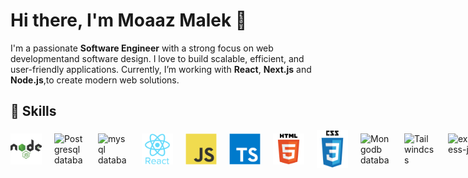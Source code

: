 # Hi there, I'm Moaaz Malek 👋

I'm a passionate **Software Engineer** with a strong focus on web developmentand software design. I love to build scalable, efficient, and user-friendly applications. Currently, I’m working with **React**, **Next.js** and  **Node.js**,to create modern web solutions.

## 🚀 Skills
<div style="display:flex;gap:20px;align-items:center">
<img src="https://raw.githubusercontent.com/devicons/devicon/master/icons/nodejs/nodejs-original-wordmark.svg" alt="NodeJs  logo" style="width:50px; height:50px;" />
  <img src="https://wiki.postgresql.org/images/a/a4/PostgreSQL_logo.3colors.svg" alt="Postgresql database logo" style="width:50px; height:50px;"/>
  <img src="https://www.vectorlogo.zone/logos/mysql/mysql-ar21.svg" alt="mysql database logo" style="width:50px; height:50px;"/>
<img src="https://raw.githubusercontent.com/devicons/devicon/master/icons/react/react-original-wordmark.svg" alt="React logo" style="width:50px; height:50px;"/>
<img src="https://raw.githubusercontent.com/devicons/devicon/master/icons/javascript/javascript-original.svg" alt="Javascript logo" style="width:50px; height:50px;"/>
<img src="https://raw.githubusercontent.com/devicons/devicon/master/icons/typescript/typescript-original.svg" alt="Typescript logo" style="width:50px; height:50px;"/>
<img src="https://raw.githubusercontent.com/devicons/devicon/master/icons/html5/html5-original-wordmark.svg" alt="HTML logo" style="width:50px; height:50px;"/>
<img src="https://raw.githubusercontent.com/devicons/devicon/master/icons/css3/css3-original-wordmark.svg" alt="CSS logo" style="width:50px; height:60px;"/>
<img src="https://www.svgrepo.com/show/354090/mongodb.svg" alt="Mongodb database logo" style="width:50px; height:50px;"/>
<img src="https://icon.icepanel.io/Technology/svg/Tailwind-CSS.svg" alt="Tailwindcss database logo" style="width:50px; height:50px;"/>
<img width="50" height="50" src="https://logowik.com/content/uploads/images/express-js1720895493.logowik.com.webp" alt="express-js"/>
<img width="50" height="50" src="https://upload.wikimedia.org/wikipedia/commons/4/4f/Csharp_Logo.png" alt="CSharp"/>
<img width="50" height="50" src="https://techbagfrontend.s3-ap-south-1.amazonaws.com/logos/wQJX4a6NTjNPqGNbc4mTuN.png" alt="Entity Framework Core"/>

</div>
